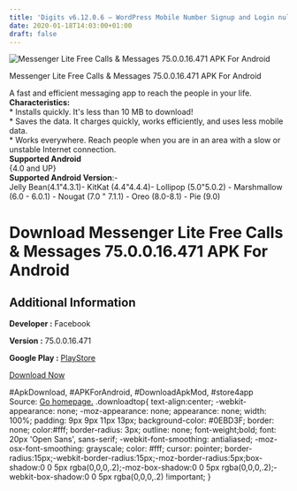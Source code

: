 ```yaml
---
title: 'Digits v6.12.0.6 – WordPress Mobile Number Signup and Login nulled'
date: 2020-01-18T14:03:00+01:00
draft: false
---
```


![Messenger Lite Free Calls & Messages 75.0.0.16.471 APK For Android](https://i2.wp.com/apkhome.net/wp-content/uploads/2020/01/Messenger-Lite-Free-Calls-Messages-75.0.0.16.471.png "Messenger Lite Free Calls & Messages 75.0.0.16.471 APK For Android")

  

Messenger Lite Free Calls & Messages 75.0.0.16.471 APK For Android

A fast and efficient messaging app to reach the people in your life.  
**Characteristics:**  
\* Installs quickly. It's less than 10 MB to download!  
\* Saves the data. It charges quickly, works efficiently, and uses less mobile data.  
\* Works everywhere. Reach people when you are in an area with a slow or unstable Internet connection.  
**Supported Android**  
{4.0 and UP}  
**Supported Android Version**:-  
Jelly Bean(4.1"4.3.1)- KitKat (4.4"4.4.4)- Lollipop (5.0"5.0.2) - Marshmallow (6.0 - 6.0.1) - Nougat (7.0 " 7.1.1) - Oreo (8.0-8.1) - Pie (9.0)

Download Messenger Lite Free Calls & Messages 75.0.0.16.471 APK For Android
===========================================================================

Additional Information
----------------------

**Developer :** Facebook

**Version :** 75.0.0.16.471

**Google Play :** [PlayStore](https://play.google.com/store/apps/details?id=com.facebook.mlite&hl=en)

  

[Download Now](https://store4app.co/post/messenger-lite-free-calls-amp-messages-75-0-0-16-471-apk-for-android_1579332324)

  
#ApkDownload, #APKForAndroid, #DownloadApkMod, #store4app  
Source: [Go homepage.](https://store4app.co/post/messenger-lite-free-calls-amp-messages-75-0-0-16-471-apk-for-android_1579332324) .downloadtop{ text-align:center; -webkit-appearance: none; -moz-appearance: none; appearance: none; width: 100%; padding: 9px 9px 11px 13px; background-color: #0EBD3F; border: none; color:#fff; border-radius: 3px; outline: none; font-weight;bold; font: 20px 'Open Sans', sans-serif; -webkit-font-smoothing: antialiased; -moz-osx-font-smoothing: grayscale; color: #fff; cursor: pointer; border-radius:15px;-webkit-border-radius:15px;-moz-border-radius:5px;box-shadow:0 0 5px rgba(0,0,0,.2);-moz-box-shadow:0 0 5px rgba(0,0,0,.2);-webkit-box-shadow:0 0 5px rgba(0,0,0,.2) !important; }